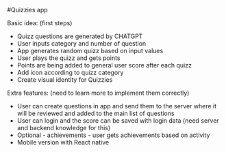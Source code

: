 #Quizzies app

Basic idea:
(first steps)

- Quizz questions are generated by CHATGPT
- User inputs category and number of question
- App generates random quizz based on input values
- User plays the quizz and gets points
- Points are being added to general user score after each quizz
- Add icon according to quizz category
- Create visual identity for Quizzies

Extra features:
(need to learn more to implement them correctly)

- User can create questions in app and send them to the server where it will be reviewed and added to the main list of questions
- User can login and the score can be saved with login data (need server and backend knowledge for this)
- Optional - achievements - user gets achievements based on activity
- Mobile version with React native
